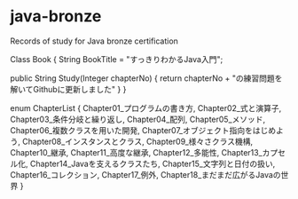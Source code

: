 # java-bronze
Records of study for Java bronze certification

Class Book {
  String BookTitle = "すっきりわかるJava入門";
  
  public String Study(Integer chapterNo) {
    return chapterNo + "の練習問題を解いてGithubに更新しました"
  }
}

enum ChapterList {
  Chapter01_プログラムの書き方,
  Chapter02_式と演算子,
  Chapter03_条件分岐と繰り返し,
  Chapter04_配列,
  Chapter05_メソッド,
  Chapter06_複数クラスを用いた開発,
  Chapter07_オブジェクト指向をはじめよう,
  Chapter08_インスタンスとクラス,
  Chapter09_様々さクラス機構,
  Chapter10_継承,
  Chapter11_高度な継承,
  Chapter12_多能性,
  Chapter13_カプセル化,
  Chapter14_Javaを支えるクラスたち,
  Chapter15_文字列と日付の扱い,
  Chapter16_コレクション,
  Chapter17_例外,
  Chapter18_まだまだ広がるJavaの世界
}
